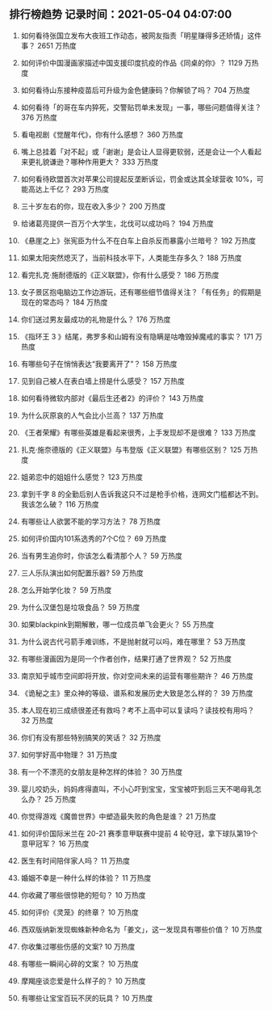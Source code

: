 
## 排行榜趋势 记录时间：2021-05-04 04:07:00
  
  1. 如何看待张国立发布大夜班工作动态，被网友指责「明星赚得多还矫情」这件事？ 2651 万热度
    
  2. 如何评价中国漫画家描述中国支援印度抗疫的作品《同桌的你》？ 1129 万热度
    
  3. 如何看待山东接种疫苗后可升级为金色健康码？你解锁了吗？ 704 万热度
    
  4. 如何看待「的哥在车内猝死，交警贴罚单未发现」一事，哪些问题值得关注？ 376 万热度
    
  5. 看电视剧《觉醒年代》，你有什么感想？ 360 万热度
    
  6. 嘴上总挂着「对不起」或「谢谢」是会让人显得更软弱，还是会让一个人看起来更礼貌谦逊？哪种作用更大？ 333 万热度
    
  7. 如何看待欧盟首次对苹果公司提起反垄断诉讼，罚金或达其全球营收 10%，可能高达上千亿？ 293 万热度
    
  8. 三十岁左右的你，现在收入多少？ 200 万热度
    
  9. 给诸葛亮提供一百万个大学生，北伐可以成功吗？ 194 万热度
    
  10. 《悬崖之上》张宪臣为什么不在白车上自杀反而暴露小兰暗号？ 192 万热度
    
  11. 如果太阳突然熄灭了，当前科技水平下，人类能生存多久？ 188 万热度
    
  12. 看完扎克·施耐德版的《正义联盟》，你有什么感受？ 186 万热度
    
  13. 女子景区抱电脑边工作边游玩，还有哪些细节值得关注？「有任务」的假期是现在的常态吗？ 184 万热度
    
  14. 你们送过男友最成功的礼物是什么？ 176 万热度
    
  15. 《指环王 3 》结尾，弗罗多和山姆有没有隐瞒是咕噜毁掉魔戒的事实？ 171 万热度
    
  16. 有哪些句子在悄悄表达“我要离开了”？ 158 万热度
    
  17. 见到自己被人在表白墙上捞是什么感受？ 157 万热度
    
  18. 如何看待微软内部对《最后生还者2》的评价？ 143 万热度
    
  19. 为什么灰原哀的人气会比小兰高？ 137 万热度
    
  20. 《王者荣耀》有哪些英雄是看起来很秀，上手发现却不是很难？ 133 万热度
    
  21. 扎克·施奈德版的《正义联盟》与韦登版《正义联盟》有哪些区别？ 125 万热度
    
  22. 姐弟恋中的姐姐什么感觉？ 123 万热度
    
  23. 拿到千字 8 的全勤后别人告诉我这只不过是枪手价格，连网文门槛都达不到。我该怎么破？ 116 万热度
    
  24. 有哪些让人欲罢不能的学习方法？ 78 万热度
    
  25. 如何评价国内101系选秀的7个C位？ 69 万热度
    
  26. 当有男生追你时，你该怎么看清那个人？ 59 万热度
    
  27. 三人乐队演出如何配置乐器? 59 万热度
    
  28. 怎么开始学化妆？ 59 万热度
    
  29. 为什么汉堡包是垃圾食品？ 59 万热度
    
  30. 如果blackpink到期解散，哪一位成员单飞会更火？ 55 万热度
    
  31. 为什么说古代弓箭手难训练，不是抛射就可以吗，难在哪里？ 53 万热度
    
  32. 有哪些漫画因为是同一个作者创作，结果打通了世界观？ 52 万热度
    
  33. 南京知乎城市空间即将开放，你对空间未来的运营有哪些期许？ 46 万热度
    
  34. 《诡秘之主》里众神的等级、谱系和发展历史大致是怎么样的？ 39 万热度
    
  35. 本人现在初三成绩很差还有救吗？考不上高中可以复读吗？读技校有用吗？ 32 万热度
    
  36. 你们有没有那些特别搞笑的笑话？ 32 万热度
    
  37. 如何学好高中物理？ 31 万热度
    
  38. 有一个不漂亮的女朋友是种怎样的体验？ 30 万热度
    
  39. 婴儿咬奶头，妈妈疼得直叫，不小心吓到宝宝，宝宝被吓到后三天不喝母乳怎么办？ 25 万热度
    
  40. 你觉得游戏《魔兽世界》中塑造最失败的角色是谁？ 21 万热度
    
  41. 如何评价国际米兰在 20-21 赛季意甲联赛中提前 4 轮夺冠，拿下球队第19个意甲冠军？ 16 万热度
    
  42. 医生有时间陪伴家人吗？ 11 万热度
    
  43. 婚姻不幸是一种什么样的体验？ 11 万热度
    
  44. 你收藏了哪些很惊艳的短句？ 10 万热度
    
  45. 如何评价《灵笼》的终章？ 10 万热度
    
  46. 西双版纳新发现蜘蛛新种命名为「姜文」，这一发现具有哪些价值？ 10 万热度
    
  47. 你收集过哪些伤感的文案? 10 万热度
    
  48. 有哪些一瞬间心碎的文案？ 10 万热度
    
  49. 摩羯座谈恋爱是什么样子的？ 10 万热度
    
  50. 有哪些让宝宝百玩不厌的玩具？ 10 万热度
    
